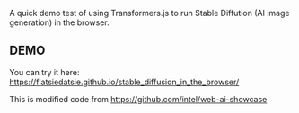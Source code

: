 A quick demo test of using Transformers.js to run Stable Diffution (AI image generation) in the browser.

## DEMO
You can try it here:
https://flatsiedatsie.github.io/stable_diffusion_in_the_browser/


This is modified code from https://github.com/intel/web-ai-showcase
